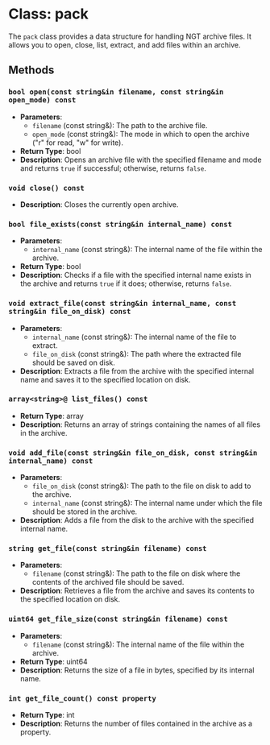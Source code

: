 # Class: pack

The `pack` class provides a data structure for handling NGT archive files. It allows you to open, close, list, extract, and add files within an archive.

## Methods

### `bool open(const string&in filename, const string&in open_mode) const`
- **Parameters**:
  - `filename` (const string&): The path to the archive file.
  - `open_mode` (const string&): The mode in which to open the archive ("r" for read, "w" for write).
- **Return Type**: bool
- **Description**: Opens an archive file with the specified filename and mode and returns `true` if successful; otherwise, returns `false`.

### `void close() const`
- **Description**: Closes the currently open archive.

### `bool file_exists(const string&in internal_name) const`
- **Parameters**:
  - `internal_name` (const string&): The internal name of the file within the archive.
- **Return Type**: bool
- **Description**: Checks if a file with the specified internal name exists in the archive and returns `true` if it does; otherwise, returns `false`.

### `void extract_file(const string&in internal_name, const string&in file_on_disk) const`
- **Parameters**:
  - `internal_name` (const string&): The internal name of the file to extract.
  - `file_on_disk` (const string&): The path where the extracted file should be saved on disk.
- **Description**: Extracts a file from the archive with the specified internal name and saves it to the specified location on disk.

### `array<string>@ list_files() const`
- **Return Type**: array<string>
- **Description**: Returns an array of strings containing the names of all files in the archive.

### `void add_file(const string&in file_on_disk, const string&in internal_name) const`
- **Parameters**:
  - `file_on_disk` (const string&): The path to the file on disk to add to the archive.
  - `internal_name` (const string&): The internal name under which the file should be stored in the archive.
- **Description**: Adds a file from the disk to the archive with the specified internal name.

### `string get_file(const string&in filename) const`
- **Parameters**:
  - `filename` (const string&): The path to the file on disk where the contents of the archived file should be saved.
- **Description**: Retrieves a file from the archive and saves its contents to the specified location on disk.

### `uint64 get_file_size(const string&in filename) const`
- **Parameters**:
  - `filename` (const string&): The internal name of the file within the archive.
- **Return Type**: uint64
- **Description**: Returns the size of a file in bytes, specified by its internal name.

### `int get_file_count() const property`
- **Return Type**: int
- **Description**: Returns the number of files contained in the archive as a property.
